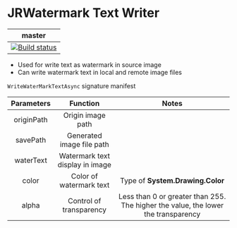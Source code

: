 # JRWatermark Text Writer

|master|
|---|
|[![Build status](https://ci.appveyor.com/api/projects/status/wtc8t3hn7u1xc02d/branch/master?svg=true)](https://ci.appveyor.com/project/AngryShoes/watermarktextwriter/branch/master)|

- Used for write text as watermark in source image
- Can write watermark text in local and remote image files
  
`WriteWaterMarkTextAsync` signature manifest

| Parameters |            Function             |                                       Notes                                       |
| :--------: | :-----------------------------: | :-------------------------------------------------------------------------------: |
| originPath |        Origin image path        |
|  savePath  |    Generated image file path    |                                                                                   |
| waterText  | Watermark text display in image |                                                                                   |
|   color    |     Color of watermark text     |                         Type of **System.Drawing.Color**                          |
|   alpha    |     Control of transparency     | Less than 0 or greater than 255. The higher the value, the lower the transparency |
